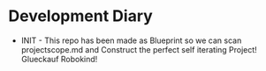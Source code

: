# Development Diary

- INIT - This repo has been made as Blueprint so we can scan projectscope.md and Construct the perfect self iterating Project! Glueckauf Robokind!
